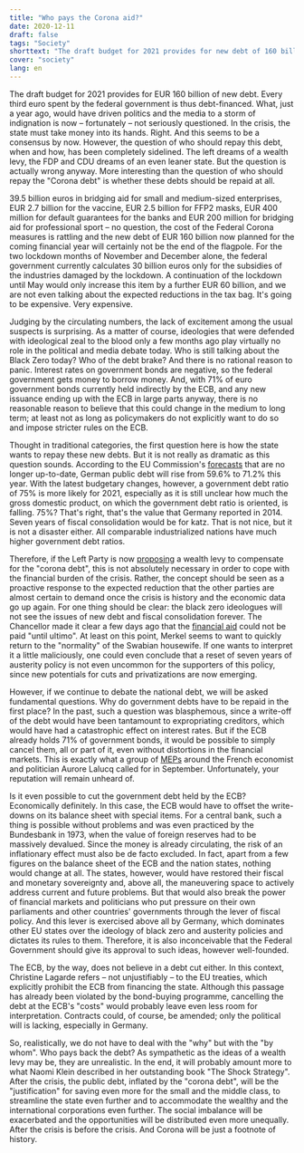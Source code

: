 ```yaml
---
title: "Who pays the Corona aid?"
date: 2020-12-11
draft: false
tags: "Society"
shorttext: "The draft budget for 2021 provides for new debt of 160 billion euros. Every third euro that the federal government spends is financed by debt."
cover: "society"
lang: en
---
```


The draft budget for 2021 provides for EUR 160 billion of new debt. Every third euro spent by the federal government is thus debt-financed. What, just a year ago, would have driven politics and the media to a storm of indignation is now – fortunately – not seriously questioned. In the crisis, the state must take money into its hands. Right. And this seems to be a consensus by now. However, the question of who should repay this debt, when and how, has been completely sidelined. The left dreams of a wealth levy, the FDP and CDU dreams of an even leaner state. But the question is actually wrong anyway. More interesting than the question of who should repay the "Corona debt" is whether these debts should be repaid at all.

39.5 billion euros in bridging aid for small and medium-sized enterprises, EUR 2.7 billion for the vaccine, EUR 2.5 billion for FFP2 masks, EUR 400 million for default guarantees for the banks and EUR 200 million for bridging aid for professional sport – no question, the cost of the Federal Corona measures is rattling and the new debt of EUR 160 billion now planned for the coming financial year will certainly not be the end of the flagpole. For the two lockdown months of November and December alone, the federal government currently calculates 30 billion euros only for the subsidies of the industries damaged by the lockdown. A continuation of the lockdown until May would only increase this item by a further EUR 60 billion, and we are not even talking about the expected reductions in the tax bag. It's going to be expensive. Very expensive.

Judging by the circulating numbers, the lack of excitement among the usual suspects is surprising. As a matter of course, ideologies that were defended with ideological zeal to the blood only a few months ago play virtually no role in the political and media debate today. Who is still talking about the Black Zero today? Who of the debt brake? And there is no rational reason to panic. Interest rates on government bonds are negative, so the federal government gets money to borrow money. And, with 71% of euro government bonds currently held indirectly by the ECB, and any new issuance ending up with the ECB in large parts anyway, there is no reasonable reason to believe that this could change in the medium to long term; at least not as long as policymakers do not explicitly want to do so and impose stricter rules on the ECB.

Thought in traditional categories, the first question here is how the state wants to repay these new debts. But it is not really as dramatic as this question sounds. According to the EU Commission's [forecasts](https://de.statista.com/statistik/daten/studie/207261/umfrage/prognose-der-staatsverschuldung-von-ausgewaehlten-europaeischen-laendern/ "Prognose zur Staatsverschuldung in den Mitgliedstaaten von 2019 bis 2022") that are no longer up-to-date, German public debt will rise from 59.6% to 71.2% this year. With the latest budgetary changes, however, a government debt ratio of 75% is more likely for 2021, especially as it is still unclear how much the gross domestic product, on which the government debt ratio is oriented, is falling. 75%? That's right, that's the value that Germany reported in 2014. Seven years of fiscal consolidation would be for katz. That is not nice, but it is not a disaster either. All comparable industrialized nations have much higher government debt ratios.

Therefore, if the Left Party is now [proposing](https://www.linksfraktion.de/presse/pressemitteilungen/detail/diw-studie-im-auftrag-der-fraktion-die-linke-und-der-rosa-luxemburg-stiftung-vermoegensabgabe-fuer-d/ "DIW-Studie im Auftrag der Fraktion DIE LINKE und der Rosa-Luxemburg-Stiftung - Vermögensabgabe für das oberste Prozent") a wealth levy to compensate for the "corona debt", this is not absolutely necessary in order to cope with the financial burden of the crisis. Rather, the concept should be seen as a proactive response to the expected reduction that the other parties are almost certain to demand once the crisis is history and the economic data go up again. For one thing should be clear: the black zero ideologues will not see the issues of new debt and fiscal consolidation forever. The Chancellor made it clear a few days ago that the [financial aid](https://www.sueddeutsche.de/politik/coronavirus-merkel-hilfen-lockdown-1.5129201 "Finanzhilfen nicht bis ultimo") could not be paid "until ultimo". At least on this point, Merkel seems to want to quickly return to the "normality" of the Swabian housewife. If one wants to interpret it a little maliciously, one could even conclude that a reset of seven years of austerity policy is not even uncommon for the supporters of this policy, since new potentials for cuts and privatizations are now emerging.

However, if we continue to debate the national debt, we will be asked fundamental questions. Why do government debts have to be repaid in the first place? In the past, such a question was blasphemous, since a write-off of the debt would have been tantamount to expropriating creditors, which would have had a catastrophic effect on interest rates. But if the ECB already holds 71% of government bonds, it would be possible to simply cancel them, all or part of it, even without distortions in the financial markets. This is exactly what a group of [MEPs](https://www.lejdd.fr/Economie/tribune-pourquoi-il-faut-annuler-la-dette-detenue-par-la-banque-centrale-europeenne-3991402 "Pourquoi il faut annuler la dette détenue par la Banque centrale européenne") around the French economist and politician Aurore Lalucq called for in September. Unfortunately, your reputation will remain unheard of.

Is it even possible to cut the government debt held by the ECB? Economically definitely. In this case, the ECB would have to offset the write-downs on its balance sheet with special items. For a central bank, such a thing is possible without problems and was even practiced by the Bundesbank in 1973, when the value of foreign reserves had to be massively devalued. Since the money is already circulating, the risk of an inflationary effect must also be de facto excluded. In fact, apart from a few figures on the balance sheet of the ECB and the nation states, nothing would change at all. The states, however, would have restored their fiscal and monetary sovereignty and, above all, the maneuvering space to actively address current and future problems. But that would also break the power of financial markets and politicians who put pressure on their own parliaments and other countries' governments through the lever of fiscal policy. And this lever is exercised above all by Germany, which dominates other EU states over the ideology of black zero and austerity policies and dictates its rules to them. Therefore, it is also inconceivable that the Federal Government should give its approval to such ideas, however well-founded.

The ECB, by the way, does not believe in a debt cut either. In this context, Christine Lagarde refers – not unjustifiably – to the EU treaties, which explicitly prohibit the ECB from financing the state. Although this passage has already been violated by the bond-buying programme, cancelling the debt at the ECB's "costs" would probably leave even less room for interpretation. Contracts could, of course, be amended; only the political will is lacking, especially in Germany.

So, realistically, we do not have to deal with the "why" but with the "by whom". Who pays back the debt? As sympathetic as the ideas of a wealth levy may be, they are unrealistic. In the end, it will probably amount more to what Naomi Klein described in her outstanding book "The Shock Strategy". After the crisis, the public debt, inflated by the "corona debt", will be the "justification" for saving even more for the small and the middle class, to streamline the state even further and to accommodate the wealthy and the international corporations even further. The social imbalance will be exacerbated and the opportunities will be distributed even more unequally. After the crisis is before the crisis. And Corona will be just a footnote of history.
